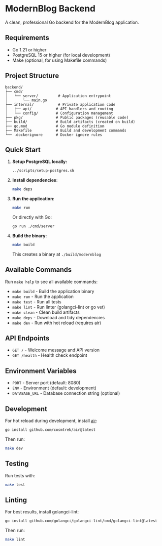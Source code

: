 # ModernBlog Backend

A clean, professional Go backend for the ModernBlog application.

## Requirements

- Go 1.21 or higher
- PostgreSQL 15 or higher (for local development)
- Make (optional, for using Makefile commands)

## Project Structure

```
backend/
├── cmd/
│   └── server/         # Application entrypoint
│       └── main.go
├── internal/           # Private application code
│   ├── api/           # API handlers and routing
│   └── config/        # Configuration management
├── pkg/               # Public packages (reusable code)
├── build/             # Build artifacts (created on build)
├── go.mod             # Go module definition
├── Makefile           # Build and development commands
└── .dockerignore      # Docker ignore rules
```

## Quick Start

1. **Setup PostgreSQL locally:**
   ```bash
   ../scripts/setup-postgres.sh
   ```

2. **Install dependencies:**
   ```bash
   make deps
   ```

3. **Run the application:**
   ```bash
   make run
   ```
   Or directly with Go:
   ```bash
   go run ./cmd/server
   ```

3. **Build the binary:**
   ```bash
   make build
   ```
   This creates a binary at `./build/modernblog`

## Available Commands

Run `make help` to see all available commands:

- `make build` - Build the application binary
- `make run` - Run the application
- `make test` - Run all tests
- `make lint` - Run linter (golangci-lint or go vet)
- `make clean` - Clean build artifacts
- `make deps` - Download and tidy dependencies
- `make dev` - Run with hot reload (requires air)

## API Endpoints

- `GET /` - Welcome message and API version
- `GET /health` - Health check endpoint

## Environment Variables

- `PORT` - Server port (default: 8080)
- `ENV` - Environment (default: development)
- `DATABASE_URL` - Database connection string (optional)

## Development

For hot reload during development, install [air](https://github.com/cosmtrek/air):
```bash
go install github.com/cosmtrek/air@latest
```

Then run:
```bash
make dev
```

## Testing

Run tests with:
```bash
make test
```

## Linting

For best results, install golangci-lint:
```bash
go install github.com/golangci/golangci-lint/cmd/golangci-lint@latest
```

Then run:
```bash
make lint
```